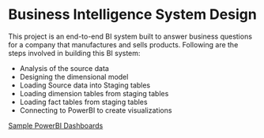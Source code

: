# Business Intelligence System Design

This project is an end-to-end BI system built to answer business questions for a company that manufactures and sells products.
Following are the steps involved in building this BI system:
- Analysis of the source data
- Designing the dimensional model
- Loading Source data into Staging tables
- Loading dimension tables from staging tables
- Loading fact tables from staging tables
- Connecting to PowerBI to create visualizations

[Sample PowerBI Dashboards](https://drive.google.com/drive/folders/1U4Evm3Uk7BywDsGGczJrHNWqD1M41kST?usp=sharing)
